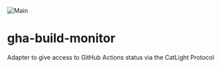 ![Main](https://github.com/tsimbalar/gha-build-monitor/workflows/Main/badge.svg?event=push)

# gha-build-monitor
Adapter to give access to GitHub Actions status via the CatLight Protocol
